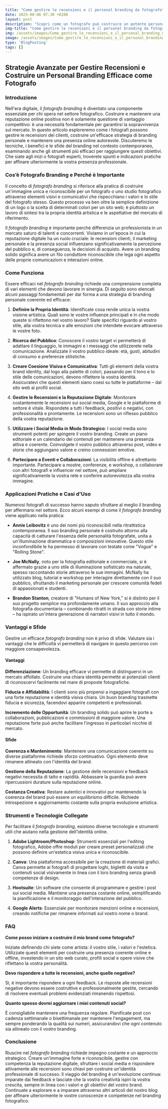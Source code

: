 ```yaml
---
title: "Come gestire le recensioni e il personal branding da fotografo"
date: 2025-08-06 07:30 +0200
layout: post
description: "Scopri come un fotografo può costruire un potente personal branding, gestendo le recensioni clienti e migliorando la reputazione digitale con strategie efficaci."
img-title: "Come gestire le recensioni e il personal branding da fotografo"
img: /assets/images/Come_gestire_le_recensioni_e_il_personal_branding_da_fotografo.jpg
image: /assets/images/Come_gestire_le_recensioni_e_il_personal_branding_da_fotografo.jpg
type: 'BlogPosting'
tags: []
---
```


## Strategie Avanzate per Gestire Recensioni e Costruire un Personal Branding Efficace come Fotografo

### Introduzione

Nell'era digitale, il *fotografo branding* è diventato una componente essenziale per chi opera nel settore fotografico. Costruire e mantenere una reputazione online positiva non è solamente questione di vantaggio competitivo: è una necessità fondamentale per garantirsi la sopravvivenza sul mercato. In questo articolo esploreremo come i fotografi possono gestire le recensioni dei clienti, costruire un'efficace strategia di branding personale e mantenere una presenza online autorevole. Discuteremo le tecniche, i benefici e le sfide del branding nel contesto contemporaneo, esaminando anche gli strumenti più efficaci per raggiungere questi obiettivi. Che siate agli inizi o fotografi esperti, troverete spunti e indicazioni pratiche per affinare ulteriormente la vostra presenza professionale.

### Cos’è Fotografo Branding e Perché è Importante

Il concetto di *fotografo branding* si riferisce alla pratica di costruire un'immagine unica e riconoscibile per un fotografo o uno studio fotografico attraverso elementi visivi e comunicativi che rispecchiano i valori e lo stile del fotografo stesso. Questo processo va ben oltre la semplice definizione di un logo o la scelta di determinati colori per un sito web; è piuttosto un lavoro di sintesi tra la propria identità artistica e le aspettative del mercato di riferimento.

Il *fotografo branding* è importante perché differenzia un professionista in un mercato saturo di talenti e concorrenti. Viviamo in un'epoca in cui la reputazione digitale ha un ruolo cruciale: le recensioni clienti, il marketing personale e la presenza social influenzano significativamente la percezione del pubblico e, di conseguenza, le decisioni di acquisto. Avere un branding solido significa avere un filo conduttore riconoscibile che lega ogni aspetto delle proprie comunicazioni e interazioni online.

### Come Funziona

Essere efficaci nel *fotografo branding* richiede una comprensione completa di vari elementi che devono lavorare in sinergia. Di seguito sono elencati alcuni passaggi fondamentali per dar forma a una strategia di branding personale coerente ed efficace:

1. **Definire la Propria Identità**: Identificate cosa rende unica la vostra visione artistica. Quali sono le vostre influenze principali e in che modo queste si riflettono nel vostro lavoro? Siate specifici riguardo al vostro stile, alla vostra tecnica e alle emozioni che intendete evocare attraverso le vostre foto.

2. **Ricerca del Pubblico**: Conoscere il vostro target vi permetterà di adattare il linguaggio, le immagini e i messaggi che utilizzerete nella comunicazione. Analizzate il vostro pubblico ideale: età, gusti, abitudini di consumo e preferenze stilistiche.

3. **Creare Coesione Visiva e Comunicativa**: Tutti gli elementi della vostra brand identity, dal logo alla palette di colori, passando per il tono e lo stile delle comunicazioni, devono riflettere la vostra identità. Assicuratevi che questi elementi siano coesi su tutte le piattaforme – dal sito web ai profili social.

4. **Gestire le Recensioni e la Reputazione Digitale**: Monitorare costantemente le recensioni sui social media, Google e le piattaforme di settore è vitale. Rispondete a tutti i feedback, positivi o negativi, con professionalità e prontamente. Le recensioni sono un riflesso pubblico della vostra reputazione.

5. **Utilizzare i Social Media in Modo Strategico**: I social media sono strumenti potenti per spingere il vostro branding. Create un piano editoriale e un calendario dei contenuti per mantenere una presenza attiva e coerente. Coinvolgete il vostro pubblico attraverso post, video e storie che aggiungano valore e creino connessioni emotive.

6. **Partecipare a Eventi e Collaborazioni**: La visibilità offline è altrettanto importante. Partecipare a mostre, conferenze, e workshop, o collaborare con altri fotografi e influencer nel settore, può ampliare significativamente la vostra rete e conferire autorevolezza alla vostra immagine.

### Applicazioni Pratiche e Casi d'Uso

Numerosi fotografi di successo hanno saputo sfruttare al meglio il branding per affermarsi nel settore. Ecco alcuni esempi di come il *fotografo branding* viene applicato nella pratica:

- **Annie Leibovitz** è uno dei nomi più riconoscibili nella ritrattistica contemporanea. Il suo branding personale è costruito attorno alla capacità di catturare l'essenza delle personalità fotografate, unita a un'illuminazione drammatica e composizioni innovative. Questo stile inconfondibile le ha permesso di lavorare con testate come "Vogue" e "Rolling Stone".

- **Joe McNally**, noto per la fotografia editoriale e commerciale, si è affermato grazie a uno stile di illuminazione sofisticato ma naturale, spesso raccontando storie attraverso le sue immagini. McNally ha utilizzato blog, tutorial e workshop per interagire direttamente con il suo pubblico, sfruttando il marketing personale per crescere comunità fedeli di appassionati e studenti.

- **Brandon Stanton**, creatore di "Humans of New York," si è distinto per il suo progetto semplice ma profondamente umano. Il suo approccio alla fotografia documentaria – combinando ritratti in strada con storie intime – ha ispirato un'intera generazione di narratori visivi in tutto il mondo.

### Vantaggi e Sfide

Gestire un efficace *fotografo branding* non è privo di sfide. Valutare sia i vantaggi che le difficoltà vi permetterà di navigare in questo percorso con maggiore consapevolezza.

#### Vantaggi

**Differenziazione**: Un branding efficace vi permette di distinguervi in un mercato affollato. Costruire una chiara identità permette ai potenziali clienti di riconoscervi facilmente nel mare di proposte fotografiche.

**Fiducia e Affidabilità**: I clienti sono più propensi a ingaggiare fotografi con una forte reputazione e identità visiva chiara. Un buon branding trasmette fiducia e sicurezza, facendovi apparire competenti e professionali.

**Incremento delle Opportunità**: Un branding solido può aprire le porte a collaborazioni, pubblicazioni e commissioni di maggiore valore. Una reputazione forte può anche facilitare l'ingresso in particolari nicchie di mercato.

#### Sfide

**Coerenza e Mantenimento**: Mantenere una comunicazione coerente su diverse piattaforme richiede sforzo continuativo. Ogni elemento deve rimanere allineato con l'identità del brand.

**Gestione della Reputazione**: La gestione delle recensioni e feedback negativi necessita di tatto e rapidità. Abbassare la guardia può avere ripercussioni durature sulla reputazione online.

**Costanza Creativa**: Restare autentici e innovativi pur mantenendo la coerenza del brand può essere un equilibrismo difficile. Richiede introspezione e aggiornamento costante sulla propria evoluzione artistica.

### Strumenti e Tecnologie Collegate

Per facilitare il *fotografo branding*, esistono diverse tecnologie e strumenti utili che aiutano nella gestione dell'identità online.

1. **Adobe Lightroom/Photoshop**: Strumenti essenziali per l'editing fotografico, Adobe offre moduli per creare preset personalizzati che possono definire un'estetica visiva unica e riconoscibile.

2. **Canva**: Una piattaforma accessibile per la creazione di materiali grafici. Canva permette ai fotografi di progettare loghi, biglietti da visita e contenuti social visivamente in linea con il loro branding senza grandi competenze di design.

3. **Hootsuite**: Un software che consente di programmare e gestire i post sui social media. Mantiene una presenza costante online, semplificando la pianificazione e il monitoraggio dell'interazione del pubblico.

4. **Google Alerts**: Essenziale per monitorare menzioni online e recensioni, creando notifiche per rimanere informati sul vostro nome o brand.

### FAQ

**Come posso iniziare a costruire il mio brand come fotografo?**

Iniziate definendo chi siete come artista: il vostro stile, i valori e l'estetica. Utilizzate questi elementi per costruire una presenza coerente online e offline, investendo in un sito web curato, profili social e opere visive che riflettano la vostra personalità.

**Devo rispondere a tutte le recensioni, anche quelle negative?**

Sì, è importante rispondere a ogni feedback. Le risposte alle recensioni negative devono essere costruttive e professionalmente gestite, cercando di risolvere eventuali problemi evidenziati rimanendo rispettosi.

**Quanto spesso dovrei aggiornare i miei contenuti social?**

È consigliabile mantenere una frequenza regolare. Pianificate post con cadenza settimanale o bisettimanale per mantenere l'engagement, ma sempre ponderando la qualità sui numeri, assicurandovi che ogni contenuto sia allineato con il vostro branding.

### Conclusione

Riuscire nel *fotografo branding* richiede impegno costante e un approccio strategico. Creare un'immagine forte e riconoscibile, gestire con competenza la reputazione digitale, sfruttare i social media e rispondere attivamente alle recensioni sono chiavi per costruire un'identità professionale di successo. Il viaggio del branding è un'evoluzione continua: imparate dai feedback e lasciate che la vostra creatività ispiri la vostra crescita, sempre in linea con i valori e gli obiettivi del vostro brand. Continuate a esplorare e a imparare attraverso altri articoli del nostro blog per affinare ulteriormente le vostre conoscenze e competenze nel branding fotografico.